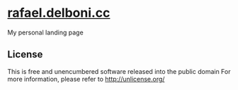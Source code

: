 # [rafael.delboni.cc](http://rafael.delboni.cc/)

My personal landing page

## License
This is free and unencumbered software released into the public domain
For more information, please refer to <http://unlicense.org/>
